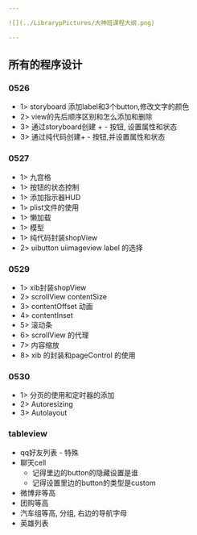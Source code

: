 ```yaml
---

![](../LibrarypPictures/大神班课程大纲.png)

---
```


## 所有的程序设计
### 0526
- 1> storyboard 添加label和3个button,修改文字的颜色
- 2> view的先后顺序区别和怎么添加和删除
- 3> 通过storyboard创建 + - 按钮, 设置属性和状态
- 3> 通过纯代码创建+ - 按钮,并设置属性和状态

### 0527
- 1> 九宫格
- 1> 按钮的状态控制
- 1> 添加指示器HUD
- 1> plist文件的使用
- 1> 懒加载
- 1> 模型
- 1> 纯代码封装shopView
- 2> uibutton uiimageview label 的选择

### 0529
- 1> xib封装shopView
- 2> scrollView contentSize
- 3> contentOffset 动画
- 4> contentInset
- 5> 滚动条
- 6> scrollView 的代理
- 7> 内容缩放
- 8> xib 的封装和pageControl 的使用

### 0530
- 1> 分页的使用和定时器的添加
- 2> Autoresizing
- 3> Autolayout

### tableview

- qq好友列表 - 特殊
- 聊天cell
    - 记得里边的button的隐藏设置是谁
    - 记得设置里边的button的类型是custom
- 微博非等高
- 团购等高
- 汽车组等高, 分组, 右边的导航字母
- 英雄列表



